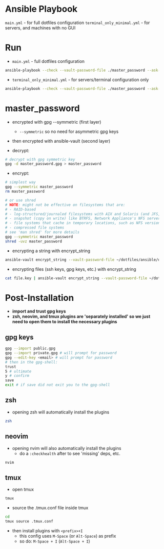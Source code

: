 # Ansible Playbook

`main.yml` - for full dotfiles configuration
`terminal_only_minimal.yml` - for servers, and machines with no GUI


# Run

- `main.yml` - full dotfiles configuration
```bash
ansible-playbook --check --vault-password-file ./master_password --ask-become-pass main.yml
```

- `terminal_only_minimal.yml` - for servers/terminal configuration only
```bash
ansible-playbook --check --vault-password-file ./master_password --ask-become-pass terminal_only_minimal.yml
```

# master_password

- encrypted with gpg --symmetric (first layer)
  - `--symmetric` so no need for asymmetric gpg keys
- then encrypted with ansible-vault (second layer)

- decrypt:

```bash
# decrypt with gpg symmetric key
gpg -d master_password.gpg > master_password
```

- encrypt:

```bash
# simplest way
gpg --symmetric master_password
rm master_password

# or use shred
# NOTE: might not be effective on filesystems that are:
# - RAID-based
# - log-structured/journaled filesystems with AIX and Solaris (and JFS, ReiserFS, XFS, Ext3, etc.)
# - snapshot (copy on write) like BTRFS, Network Appliance's NFS server
# - file systems that cache in temporary locations, such as NFS version 3 clients
# - compressed file systems
# see 'man shred' for more details
gpg --symmetric master_password
shred -uvz master_password
```

- encrypting a string with encrypt_string

```bash
ansible-vault encrypt_string --vault-password-file ~/dotfiles/ansible/decrypted_mp "string to encrypt" --name "VERY_SECRET_VARIABLE_NAME"
```

- encrypting files (ssh keys, gpg keys, etc.) with encrypt_string

```bash
cat file.key | ansible-vault encrypt_string --vault-password-file ~/dotfiles/ansible/decrypted_mp --stdin-name "file.key"
```

# Post-Installation

- **import and trust gpg keys**
- **zsh, neovim, and tmux plugins are 'separately installed' so we just need to open them to install the necessary plugins**

## gpg keys

```bash
gpg --import public.gpg
gpg --import private.gpg # will prompt for password
gpg --edit-key <email> # will prompt for password
# then in the gpg-shell:
trust
5 # ultimate
y # confirm
save
exit # if save did not exit you to the gpg-shell
```

## zsh

- opening zsh will automatically install the plugins

```bash
zsh
```

## neovim

- opening nvim will also automatically install the plugins
  - do a `:checkhealth` after to see 'missing' deps, etc.

```bash
nvim
```

## tmux

- open tmux

```bash
tmux
```

- source the .tmux.conf file inside tmux

```bash
cd
tmux source .tmux.conf
```

- then install plugins with `<prefix>+I`
  - this config uses `M-Space` (or `Alt-Space`) as prefix
  - so do: `M-Space + I` (`Alt-Space + I`)

